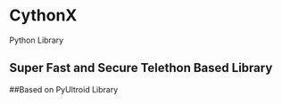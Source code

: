 # CythonX
Python Library 

## Super Fast and Secure Telethon Based Library

##Based on PyUltroid Library 
